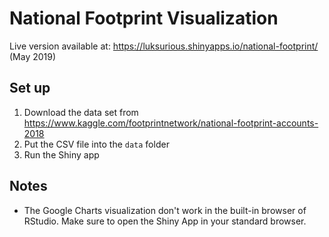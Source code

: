 # National Footprint Visualization

Live version available at: https://luksurious.shinyapps.io/national-footprint/ (May 2019)

## Set up
1. Download the data set from https://www.kaggle.com/footprintnetwork/national-footprint-accounts-2018
2. Put the CSV file into the `data` folder
3. Run the Shiny app

## Notes
- The Google Charts visualization don't work in the built-in browser of RStudio. Make sure to open the Shiny App in your standard browser.